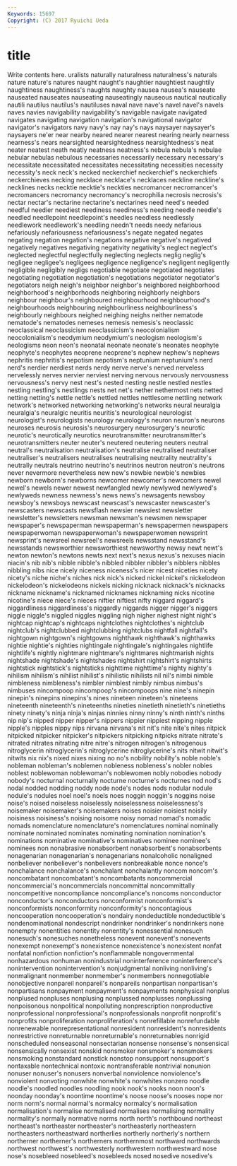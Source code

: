 ```yaml
---
Keywords: 15697 
Copyright: (C) 2017 Ryuichi Ueda
---
```


# title

Write contents here.
uralists naturally
naturalness naturalness's naturals nature nature's natures naught naught's naughtier naughtiest
naughtily naughtiness naughtiness's naughts naughty nausea nausea's nauseate nauseated nauseates
nauseating nauseatingly nauseous nautical nautically nautili nautilus nautilus's nautiluses naval
nave nave's navel navel's navels naves navies navigability navigability's navigable
navigate navigated navigates navigating navigation navigation's navigational navigator navigator's navigators
navy navy's nay nay's nays naysayer naysayer's naysayers ne'er near
nearby neared nearer nearest nearing nearly nearness nearness's nears nearsighted
nearsightedness nearsightedness's neat neater neatest neath neatly neatness neatness's nebula
nebula's nebulae nebular nebulas nebulous necessaries necessarily necessary necessary's necessitate
necessitated necessitates necessitating necessities necessity necessity's neck neck's necked neckerchief
neckerchief's neckerchiefs neckerchieves necking necklace necklace's necklaces neckline neckline's necklines
necks necktie necktie's neckties necromancer necromancer's necromancers necromancy necromancy's necrophilia
necrosis necrosis's nectar nectar's nectarine nectarine's nectarines need need's needed
needful needier neediest neediness neediness's needing needle needle's needled needlepoint
needlepoint's needles needless needlessly needlework needlework's needling needn't needs needy
nefarious nefariously nefariousness nefariousness's negate negated negates negating negation negation's
negations negative negative's negatived negatively negatives negativing negativity negativity's neglect
neglect's neglected neglectful neglectfully neglecting neglects neglig neglig's negligee negligee's
negligees negligence negligence's negligent negligently negligible negligibly negligs negotiable negotiate
negotiated negotiates negotiating negotiation negotiation's negotiations negotiator negotiator's negotiators neigh
neigh's neighbor neighbor's neighbored neighborhood neighborhood's neighborhoods neighboring neighborly neighbors
neighbour neighbour's neighboured neighbourhood neighbourhood's neighbourhoods neighbouring neighbourliness neighbourliness's neighbourly
neighbours neighed neighing neighs neither nematode nematode's nematodes nemeses nemesis
nemesis's neoclassic neoclassical neoclassicism neoclassicism's neocolonialism neocolonialism's neodymium neodymium's neologism
neologism's neologisms neon neon's neonatal neonate neonate's neonates neophyte neophyte's
neophytes neoprene neoprene's nephew nephew's nephews nephritis nephritis's nepotism nepotism's
neptunium neptunium's nerd nerd's nerdier nerdiest nerds nerdy nerve nerve's
nerved nerveless nervelessly nerves nervier nerviest nerving nervous nervously nervousness
nervousness's nervy nest nest's nested nesting nestle nestled nestles nestling
nestling's nestlings nests net net's nether nethermost nets netted netting
netting's nettle nettle's nettled nettles nettlesome nettling network network's networked
networking networking's networks neural neuralgia neuralgia's neuralgic neuritis neuritis's neurological
neurologist neurologist's neurologists neurology neurology's neuron neuron's neurons neuroses neurosis
neurosis's neurosurgery neurosurgery's neurotic neurotic's neurotically neurotics neurotransmitter neurotransmitter's neurotransmitters
neuter neuter's neutered neutering neuters neutral neutral's neutralisation neutralisation's neutralise
neutralised neutraliser neutraliser's neutralisers neutralises neutralising neutrality neutrality's neutrally neutrals
neutrino neutrino's neutrinos neutron neutron's neutrons never nevermore nevertheless new
new's newbie newbie's newbies newborn newborn's newborns newcomer newcomer's newcomers
newel newel's newels newer newest newfangled newly newlywed newlywed's newlyweds
newness newness's news news's newsagents newsboy newsboy's newsboys newscast newscast's
newscaster newscaster's newscasters newscasts newsflash newsier newsiest newsletter newsletter's newsletters
newsman newsman's newsmen newspaper newspaper's newspaperman newspaperman's newspapermen newspapers newspaperwoman
newspaperwoman's newspaperwomen newsprint newsprint's newsreel newsreel's newsreels newsstand newsstand's newsstands
newsworthier newsworthiest newsworthy newsy newt newt's newton newton's newtons newts
next next's nexus nexus's nexuses niacin niacin's nib nib's nibble
nibble's nibbled nibbler nibbler's nibblers nibbles nibbling nibs nice nicely
niceness niceness's nicer nicest niceties nicety nicety's niche niche's niches
nick nick's nicked nickel nickel's nickelodeon nickelodeon's nickelodeons nickels nicking
nicknack nicknack's nicknacks nickname nickname's nicknamed nicknames nicknaming nicks nicotine
nicotine's niece niece's nieces niftier niftiest nifty niggard niggard's niggardliness
niggardliness's niggardly niggards nigger nigger's niggers niggle niggle's niggled niggles
niggling nigh nigher nighest night night's nightcap nightcap's nightcaps nightclothes
nightclothes's nightclub nightclub's nightclubbed nightclubbing nightclubs nightfall nightfall's nightgown nightgown's
nightgowns nighthawk nighthawk's nighthawks nightie nightie's nighties nightingale nightingale's nightingales
nightlife nightlife's nightly nightmare nightmare's nightmares nightmarish nights nightshade nightshade's
nightshades nightshirt nightshirt's nightshirts nightstick nightstick's nightsticks nighttime nighttime's nighty
nighty's nihilism nihilism's nihilist nihilist's nihilistic nihilists nil nil's nimbi
nimble nimbleness nimbleness's nimbler nimblest nimbly nimbus nimbus's nimbuses nincompoop
nincompoop's nincompoops nine nine's ninepin ninepin's ninepins ninepins's nines nineteen
nineteen's nineteens nineteenth nineteenth's nineteenths nineties ninetieth ninetieth's ninetieths ninety
ninety's ninja ninja's ninjas ninnies ninny ninny's ninth ninth's ninths
nip nip's nipped nipper nipper's nippers nippier nippiest nipping nipple
nipple's nipples nippy nips nirvana nirvana's nit nit's nite nite's
nites nitpick nitpicked nitpicker nitpicker's nitpickers nitpicking nitpicks nitrate nitrate's
nitrated nitrates nitrating nitre nitre's nitrogen nitrogen's nitrogenous nitroglycerin nitroglycerin's
nitroglycerine nitroglycerine's nits nitwit nitwit's nitwits nix nix's nixed nixes
nixing no no's nobility nobility's noble noble's nobleman nobleman's noblemen
nobleness nobleness's nobler nobles noblest noblewoman noblewoman's noblewomen nobly nobodies
nobody nobody's nocturnal nocturnally nocturne nocturne's nocturnes nod nod's nodal
nodded nodding noddy node node's nodes nods nodular nodule nodule's
nodules noel noel's noels noes noggin noggin's noggins noise noise's
noised noiseless noiselessly noiselessness noiselessness's noisemaker noisemaker's noisemakers noises noisier
noisiest noisily noisiness noisiness's noising noisome noisy nomad nomad's nomadic
nomads nomenclature nomenclature's nomenclatures nominal nominally nominate nominated nominates nominating
nomination nomination's nominations nominative nominative's nominatives nominee nominee's nominees non
nonabrasive nonabsorbent nonabsorbent's nonabsorbents nonagenarian nonagenarian's nonagenarians nonalcoholic nonaligned nonbeliever
nonbeliever's nonbelievers nonbreakable nonce nonce's nonchalance nonchalance's nonchalant nonchalantly noncom
noncom's noncombatant noncombatant's noncombatants noncommercial noncommercial's noncommercials noncommittal noncommittally noncompetitive
noncompliance noncompliance's noncoms nonconductor nonconductor's nonconductors nonconformist nonconformist's nonconformists nonconformity
nonconformity's noncontagious noncooperation noncooperation's nondairy nondeductible nondeductible's nondenominational nondescript nondrinker
nondrinker's nondrinkers none nonempty nonentities nonentity nonentity's nonessential nonesuch nonesuch's
nonesuches nonetheless nonevent nonevent's nonevents nonexempt nonexempt's nonexistence nonexistence's nonexistent
nonfat nonfatal nonfiction nonfiction's nonflammable nongovernmental nonhazardous nonhuman nonindustrial noninterference
noninterference's nonintervention nonintervention's nonjudgmental nonliving nonliving's nonmalignant nonmember nonmember's nonmembers
nonnegotiable nonobjective nonpareil nonpareil's nonpareils nonpartisan nonpartisan's nonpartisans nonpayment nonpayment's
nonpayments nonphysical nonplus nonplused nonpluses nonplusing nonplussed nonplusses nonplussing nonpoisonous
nonpolitical nonpolluting nonprescription nonproductive nonprofessional nonprofessional's nonprofessionals nonprofit nonprofit's nonprofits
nonproliferation nonproliferation's nonrefillable nonrefundable nonrenewable nonrepresentational nonresident nonresident's nonresidents nonrestrictive
nonreturnable nonreturnable's nonreturnables nonrigid nonscheduled nonseasonal nonsectarian nonsense nonsense's nonsensical
nonsensically nonsexist nonskid nonsmoker nonsmoker's nonsmokers nonsmoking nonstandard nonstick nonstop
nonsupport nonsupport's nontaxable nontechnical nontoxic nontransferable nontrivial nonunion nonuser nonuser's
nonusers nonverbal nonviolence nonviolence's nonviolent nonvoting nonwhite nonwhite's nonwhites nonzero
noodle noodle's noodled noodles noodling nook nook's nooks noon noon's
noonday noonday's noontime noontime's noose noose's nooses nope nor norm
norm's normal normal's normalcy normalcy's normalisation normalisation's normalise normalised normalises
normalising normality normality's normally normative norms north north's northbound northeast
northeast's northeaster northeaster's northeasterly northeastern northeasters northeastward northerlies northerly northerly's
northern northerner northerner's northerners northernmost northward northwards northwest northwest's northwesterly
northwestern northwestward nose nose's nosebleed nosebleed's nosebleeds nosed nosedive nosedive's
